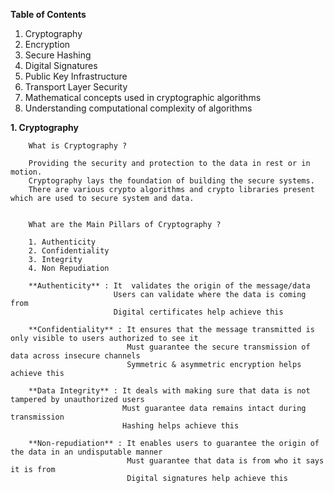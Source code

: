 **Table of Contents**

1. Cryptography
2. Encryption
3. Secure Hashing
4. Digital Signatures
5. Public Key Infrastructure
6. Transport Layer Security
7. Mathematical concepts used in cryptographic algorithms
8. Understanding computational complexity of algorithms

**1. Cryptography**

        What is Cryptography ?

        Providing the security and protection to the data in rest or in motion.
        Cryptography lays the foundation of building the secure systems.
        There are various crypto algorithms and crypto libraries present which are used to secure system and data.


        What are the Main Pillars of Cryptography ?

        1. Authenticity
        2. Confidentiality
        3. Integrity
        4. Non Repudiation

        **Authenticity** : It  validates the origin of the message/data
                           Users can validate where the data is coming from
                           Digital certificates help achieve this

        **Confidentiality** : It ensures that the message transmitted is only visible to users authorized to see it 
                              Must guarantee the secure transmission of data across insecure channels
                              Symmetric & asymmetric encryption helps achieve this
                              
        **Data Integrity** : It deals with making sure that data is not tampered by unauthorized users 
                             Must guarantee data remains intact during transmission
                             Hashing helps achieve this
                             
        **Non-repudiation** : It enables users to guarantee the origin of the data in an undisputable manner    
                              Must guarantee that data is from who it says it is from
                              Digital signatures help achieve this
